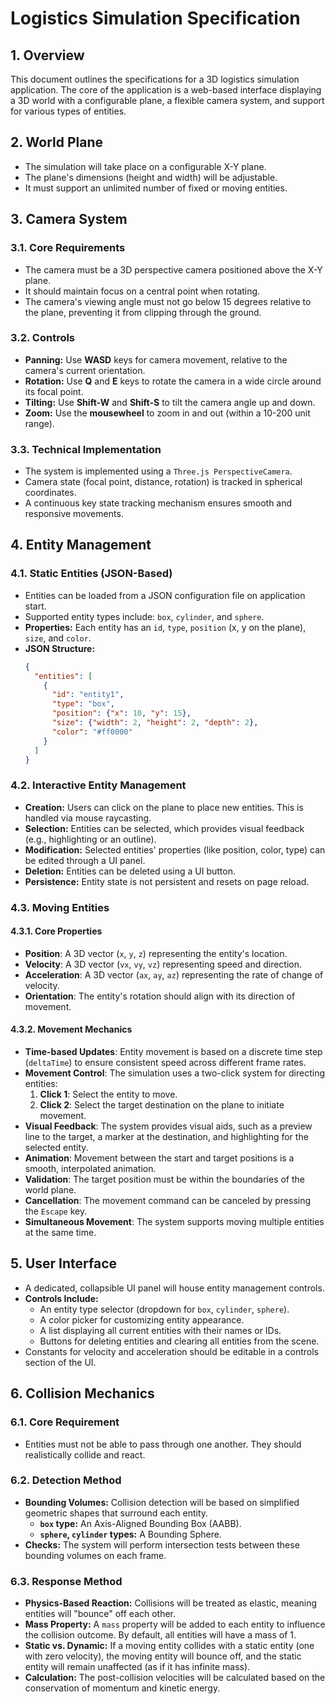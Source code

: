 # Logistics Simulation Specification

## 1. Overview
This document outlines the specifications for a 3D logistics simulation application. The core of the application is a web-based interface displaying a 3D world with a configurable plane, a flexible camera system, and support for various types of entities.

## 2. World Plane
- The simulation will take place on a configurable X-Y plane.
- The plane's dimensions (height and width) will be adjustable.
- It must support an unlimited number of fixed or moving entities.

## 3. Camera System

### 3.1. Core Requirements
- The camera must be a 3D perspective camera positioned above the X-Y plane.
- It should maintain focus on a central point when rotating.
- The camera's viewing angle must not go below 15 degrees relative to the plane, preventing it from clipping through the ground.

### 3.2. Controls
- **Panning:** Use **WASD** keys for camera movement, relative to the camera's current orientation.
- **Rotation:** Use **Q** and **E** keys to rotate the camera in a wide circle around its focal point.
- **Tilting:** Use **Shift-W** and **Shift-S** to tilt the camera angle up and down.
- **Zoom:** Use the **mousewheel** to zoom in and out (within a 10-200 unit range).

### 3.3. Technical Implementation
- The system is implemented using a `Three.js PerspectiveCamera`.
- Camera state (focal point, distance, rotation) is tracked in spherical coordinates.
- A continuous key state tracking mechanism ensures smooth and responsive movements.

## 4. Entity Management

### 4.1. Static Entities (JSON-Based)
- Entities can be loaded from a JSON configuration file on application start.
- Supported entity types include: `box`, `cylinder`, and `sphere`.
- **Properties:** Each entity has an `id`, `type`, `position` (x, y on the plane), `size`, and `color`.
- **JSON Structure:**
  ```json
  {
    "entities": [
      {
        "id": "entity1",
        "type": "box",
        "position": {"x": 10, "y": 15},
        "size": {"width": 2, "height": 2, "depth": 2},
        "color": "#ff0000"
      }
    ]
  }
  ```

### 4.2. Interactive Entity Management
- **Creation:** Users can click on the plane to place new entities. This is handled via mouse raycasting.
- **Selection:** Entities can be selected, which provides visual feedback (e.g., highlighting or an outline).
- **Modification:** Selected entities' properties (like position, color, type) can be edited through a UI panel.
- **Deletion:** Entities can be deleted using a UI button.
- **Persistence:** Entity state is not persistent and resets on page reload.

### 4.3. Moving Entities

#### 4.3.1. Core Properties
- **Position**: A 3D vector (`x`, `y`, `z`) representing the entity's location.
- **Velocity**: A 3D vector (`vx`, `vy`, `vz`) representing speed and direction.
- **Acceleration**: A 3D vector (`ax`, `ay`, `az`) representing the rate of change of velocity.
- **Orientation**: The entity's rotation should align with its direction of movement.

#### 4.3.2. Movement Mechanics
- **Time-based Updates**: Entity movement is based on a discrete time step (`deltaTime`) to ensure consistent speed across different frame rates.
- **Movement Control**: The simulation uses a two-click system for directing entities:
  1. **Click 1**: Select the entity to move.
  2. **Click 2**: Select the target destination on the plane to initiate movement.
- **Visual Feedback**: The system provides visual aids, such as a preview line to the target, a marker at the destination, and highlighting for the selected entity.
- **Animation**: Movement between the start and target positions is a smooth, interpolated animation.
- **Validation**: The target position must be within the boundaries of the world plane.
- **Cancellation**: The movement command can be canceled by pressing the `Escape` key.
- **Simultaneous Movement**: The system supports moving multiple entities at the same time.

## 5. User Interface
- A dedicated, collapsible UI panel will house entity management controls.
- **Controls Include:**
  - An entity type selector (dropdown for `box`, `cylinder`, `sphere`).
  - A color picker for customizing entity appearance.
  - A list displaying all current entities with their names or IDs.
  - Buttons for deleting entities and clearing all entities from the scene.
- Constants for velocity and acceleration should be editable in a controls section of the UI.

## 6. Collision Mechanics

### 6.1. Core Requirement
- Entities must not be able to pass through one another. They should realistically collide and react.

### 6.2. Detection Method
- **Bounding Volumes:** Collision detection will be based on simplified geometric shapes that surround each entity.
  - **`box` type:** An Axis-Aligned Bounding Box (AABB).
  - **`sphere`, `cylinder` types:** A Bounding Sphere.
- **Checks:** The system will perform intersection tests between these bounding volumes on each frame.

### 6.3. Response Method
- **Physics-Based Reaction:** Collisions will be treated as elastic, meaning entities will "bounce" off each other.
- **Mass Property:** A `mass` property will be added to each entity to influence the collision outcome. By default, all entities will have a mass of 1.
- **Static vs. Dynamic:** If a moving entity collides with a static entity (one with zero velocity), the moving entity will bounce off, and the static entity will remain unaffected (as if it has infinite mass).
- **Calculation:** The post-collision velocities will be calculated based on the conservation of momentum and kinetic energy.
